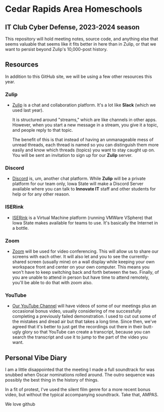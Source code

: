 # Cedar Rapids Area Homeschools

## IT Club Cyber Defense, 2023-2024 season

This repository will hold meeting notes, source code, and anything else that seems valuable that seems like it fits better in here than in Zulip, or that we want to persist beyond Zulip's 10,000-post history.

## Resources

In addition to this GitHub site, we will be using a few other resources this year. 

### Zulip

- [Zulip](https://cyberdefense.zulipchat.com) is a chat and collaboration platform. It's a lot like **Slack** (which we used last year).

  It is structured around "streams," which are like channels in other apps. However, when you start a new message in a stream, you give it a topic, and people reply to that topic.

  The benefit of this is that instead of having an unmanageable mess of unread threads, each thread is named so you can distinguish them more easily and know which threads (topics) you want to stay caught up on. You will be sent an invitation to sign up for our **Zulip** server.

### Discord

- [Discord](https://discord.com/channels/843907386556416081/1136022052558614679) is, um, another chat platform. While **Zulip** will be a private platform for our team only, Iowa State will make a Discord Server available where you can talk to **Innovate IT** staff and other students for help or for any other reason.

### ISERink

- [ISERink](https://iseage2.iseage.org) is a Virtual Machine platform (running VMWare VSphere) that Iowa State makes available for teams to use. It's basically the Internet in a bottle.

### Zoom

- [Zoom](https://zoom.us/download) will be used for video conferencing. This will allow us to share our screens with each other. It will also let and you to see the currently-shared screen (usually mine) on a wall display while keeping your own workspace front and center on your own computer. This means you won't have to keep switching back and forth between the two. Finally, of you are unable to attend in person but have time to attend remotely, you'll be able to do that with zoom also.

### YouTube

- [Our YouTube Channel](https://youtube.com/@cyberdefenseclub) will have videos of some of our meetings plus an occasional bonus video, usually considering of me successfully completing a previously failed demonstration. I used to cut out some of the mistakes and dread air but that takes a long time. Since then, we've agreed that it's better to just get the recordings out there in their butt-ugly glory so that YouTube can create a transcript, because you can search the transcript and use it to jump to the part of the video you want.

## Personal Vibe Diary

I am a little disappointed that the meeting I made a full soundtrack for was snubbed when Oscar nominations rolled around. The outro sequence was possibly the best thing in the history of things. 

In a fit of protest, I've used the silent film genre for a more recent bonus video, but without the typical accompanying soundtrack. Take that, AMPAS.


We love github